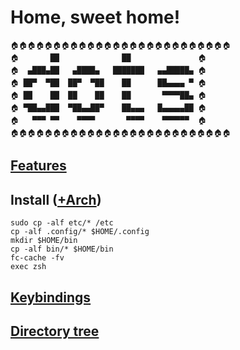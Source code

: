 # Home, sweet home!

```
🏠🏠🏠🏠🏠🏠🏠🏠🏠🏠🏠🏠🏠🏠🏠🏠🏠🏠🏠🏠🏠🏠🏠🏠🏠🏠
🏠       ██              ██               🏠 
🏠  ▄███▄██   ▄████▄   ███████   ▄▄█████▄ 🏠
🏠 ██▀  ▀██  ██▀  ▀██    ██      ██▄▄▄▄ ▀ 🏠
🏠 ██    ██  ██    ██    ██       ▀▀▀▀██▄ 🏠
🏠 ▀██▄▄███  ▀██▄▄██▀    ██▄▄▄   █▄▄▄▄▄██ 🏠
🏠   ▀▀▀ ▀▀    ▀▀▀▀       ▀▀▀▀    ▀▀▀▀▀▀  🏠
🏠🏠🏠🏠🏠🏠🏠🏠🏠🏠🏠🏠🏠🏠🏠🏠🏠🏠🏠🏠🏠🏠🏠🏠🏠🏠
```                                                    

## [Features](./features.md)

## Install ([+Arch](./archinstall.md))

```console
sudo cp -alf etc/* /etc
cp -alf .config/* $HOME/.config
mkdir $HOME/bin
cp -alf bin/* $HOME/bin
fc-cache -fv
exec zsh
```

## [Keybindings](./keybinds.md)

## [Directory tree](./tree.md)
